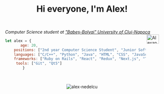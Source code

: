 <h1 align="center">Hi everyone, I'm Alex!</h1><br>
<p align="left">
<i>Computer Science student at <a href="https://www.ubbcluj.ro/en/facultati/matematica_informatica">"Babeș-Bolyai" University of Cluj-Napoca</a></i><a href="https://www.linkedin.com/in/alexandru-nedelcu-b23084220/" target="blank"><img align="right" src="https://raw.githubusercontent.com/rahuldkjain/github-profile-readme-generator/master/src/images/icons/Social/linked-in-alt.svg" alt="Alexandru Nedelcu" height="30" width="40" /></a>  
</p>
 
```javascript
let alex = {
	   age: 20,
	positions: ["2nd year Computer Science Student", "Junior Software Developer"],
	languages: ["C/C++", "Python", "Java", "HTML", "CSS", "JavaScript", "Ruby", "SQL", "PostgreSQL"],
	frameworks: ["Ruby on Rails", "React", "Redux", "Next.js", "Tailwind CSS"],
	 tools: ["Git", "Qt5"]
        }
```
<br>

<p align="center"> <img src="https://komarev.com/ghpvc/?username=alex-nedelcu&label=Profile%20views&color=0e75b6&style=flat" alt="alex-nedelcu" /> </p>
